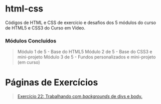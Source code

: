 # html-css
 Códigos de HTML e CSS de exercício e desafios dos 5 módulos do curso de HTML5 e CSS3 do Curso em Vídeo.

### Módulos Concluídos
> Módulo 1 de 5 - Base do HTML5
> Módulo 2 de 5 - Base do CSS3 e mini-projeto
> Módulo 3 de 5 - Fundos personalizados e mini-projeto (em curso)

# Páginas de Exercícios
> <a href="https://juliompcnascimento.github.io/html-css/exercicios/ex022/index.html">Exercício 22: Trabalhando com <i>backgrounds</i> de divs e body.</a>
